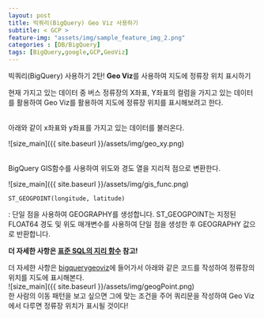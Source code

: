 ```yaml
---
layout: post
title: 빅쿼리(BigQuery) Geo Viz 사용하기
subtitle: < GCP >
feature-img: "assets/img/sample_feature_img_2.png"
categories : [DB/BigQuery]
tags: [BigQuery,google,GCP,GeoViz]
---
```


빅쿼리(BigQuery) 사용하기 2탄!
**Geo Viz**를 사용하여 지도에 정류장 위치 표시하기

현재 가지고 있는 데이터 중 버스 정류장의 X좌표, Y좌표의 컬럼을 가지고 있는 데이터를 활용하여 Geo Viz를 활용하여 지도에 정류장 위치를 표시해보려고 한다.

<br>
아래와 같이 x좌표와 y좌표를 가지고 있는 데이터를 불러온다.

![size_main]({{ site.baseurl }}/assets/img/geo_xy.png)

<br>
BigQuery GIS함수를 사용하여 위도와 경도 열을 지리적 점으로 변환한다.

![size_main]({{ site.baseurl }}/assets/img/gis_func.png)

```
ST_GEOGPOINT(longitude, latitude)
```
: 단일 점을 사용하여 GEOGRAPHY를 생성합니다. ST_GEOGPOINT는 지정된 FLOAT64 경도 및 위도 매개변수를 사용하여 단일 점을 생성한 후 GEOGRAPHY 값으로 반환합니다.

<b>더 자세한 사항은 [표준 SQL의 지리 함수](https://cloud.google.com/bigquery/docs/reference/standard-sql/geography_functions?hl=ko) 참고!</b>


더 자세한 사항은 [bigquerygeoviz](https://bigquerygeoviz.appspot.com/?hl=ko)에 들어가서 
아래와 같은 코드를 작성하여 정류장의 위치를 지도에 표시해본다.
<br>
![size_main]({{ site.baseurl }}/assets/img/geogPoint.png)
<br>
한 사람의 이동 패턴을 보고 싶으면 그에 맞는 조건을 주어 쿼리문을 작성하여 Geo Viz에서 다루면 정류장 위치가 표시될 것이다!


